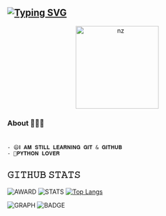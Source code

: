  ## [![Typing SVG](https://readme-typing-svg.herokuapp.com?font=Rockstar-ExtraBold&color=F33A6A&lines=W+E+L+C+O+M+E+T+O+M+Y+P+R+O+F+I+L+E)](https://git.io/typing-svg)

<p align="center">
<img src="https://telegra.ph/file/6deee5ff266a6a964d122.jpg" alt="nz" width="190"/>
</p>

### About 🙋🏻‍♂️
```python

```
###

###
```
- 😄𝐈 𝐀𝐌 𝐒𝐓𝐈𝐋𝐋 𝐋𝐄𝐀𝐑𝐍𝐈𝐍𝐆 𝐆𝐈𝐓 & 𝐆𝐈𝐓𝐇𝐔𝐁
- 🥰𝐏𝐘𝐓𝐇𝐎𝐍 𝐋𝐎𝐕𝐄𝐑
```
## 𝙶𝙸𝚃𝙷𝚄𝙱 𝚂𝚃𝙰𝚃𝚂

![AWARD](https://github-profile-trophy.vercel.app/?username=REBEL75)
![STATS](https://github-readme-stats.vercel.app/api?username=REBEL75)
[![Top Langs](https://github-readme-stats.vercel.app/api/top-langs/?username=REBEL75&layout=compact&theme=radical)](https://github.com/REBEL75)

![GRAPH](https://github-profile-summary-cards.vercel.app/api/cards/profile-details?username=REBEL75&theme=vue)
![BADGE]( https://github-readme-streak-stats.herokuapp.com/?user=REBEL75)
